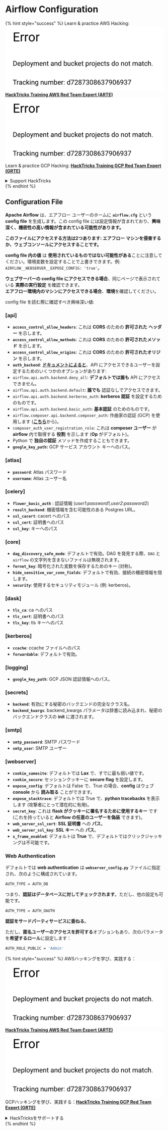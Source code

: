 # Airflow Configuration

{% hint style="success" %}
Learn & practice AWS Hacking:<img src="../../.gitbook/assets/image (1) (1).png" alt="" data-size="line">[**HackTricks Training AWS Red Team Expert (ARTE)**](https://training.hacktricks.xyz/courses/arte)<img src="../../.gitbook/assets/image (1) (1).png" alt="" data-size="line">\
Learn & practice GCP Hacking: <img src="../../.gitbook/assets/image (2).png" alt="" data-size="line">[**HackTricks Training GCP Red Team Expert (GRTE)**<img src="../../.gitbook/assets/image (2).png" alt="" data-size="line">](https://training.hacktricks.xyz/courses/grte)

<details>

<summary>Support HackTricks</summary>

* Check the [**subscription plans**](https://github.com/sponsors/carlospolop)!
* **Join the** 💬 [**Discord group**](https://discord.gg/hRep4RUj7f) or the [**telegram group**](https://t.me/peass) or **follow** us on **Twitter** 🐦 [**@hacktricks\_live**](https://twitter.com/hacktricks\_live)**.**
* **Share hacking tricks by submitting PRs to the** [**HackTricks**](https://github.com/carlospolop/hacktricks) and [**HackTricks Cloud**](https://github.com/carlospolop/hacktricks-cloud) github repos.

</details>
{% endhint %}

## Configuration File

**Apache Airflow** は、エアフロー ユーザーのホームに **`airflow.cfg`** という **config file** を生成します。この config file には設定情報が含まれており、**興味深く、機密性の高い情報が含まれている可能性があります。**

**このファイルにアクセスする方法は2つあります: エアフロー マシンを侵害するか、ウェブコンソールにアクセスすることです。**

**config file 内の値** は **使用されているものではない可能性がある**ことに注意してください。環境変数を設定することで上書きできます。例: `AIRFLOW__WEBSERVER__EXPOSE_CONFIG: 'true'`。

**ウェブサーバーの config file にアクセスできる場合**、同じページで表示されている **実際の実行設定** を確認できます。\
**エアフロー環境内のマシンにアクセスできる場合**、**環境**を確認してください。

config file を読む際に確認すべき興味深い値:

### \[api]

* **`access_control_allow_headers`**: これは **CORS** のための **許可された** **ヘッダー** を示します。
* **`access_control_allow_methods`**: これは **CORS** のための **許可されたメソッド** を示します。
* **`access_control_allow_origins`**: これは **CORS** のための **許可されたオリジン** を示します。
* **`auth_backend`**: [**ドキュメントによると**](https://airflow.apache.org/docs/apache-airflow/stable/security/api.html)、API にアクセスできるユーザーを設定するためのいくつかのオプションがあります:
* `airflow.api.auth.backend.deny_all`: **デフォルトでは誰も** API にアクセスできません。
* `airflow.api.auth.backend.default`: **誰でも** 認証なしでアクセスできます。
* `airflow.api.auth.backend.kerberos_auth`: **kerberos 認証** を設定するためのものです。
* `airflow.api.auth.backend.basic_auth`: **基本認証** のためのものです。
* `airflow.composer.api.backend.composer_auth`: 作曲家の認証 (GCP) を使用します ([**こちら**](https://cloud.google.com/composer/docs/access-airflow-api)から)。
* `composer_auth_user_registration_role`: これは **composer ユーザー** が **airflow** 内で取得する **役割** を示します (**Op** がデフォルト)。
* Python で **独自の認証** メソッドを作成することもできます。
* **`google_key_path`:** GCP サービス アカウント キーへのパス。

### **\[atlas]**

* **`password`**: Atlas パスワード
* **`username`**: Atlas ユーザー名

### \[celery]

* **`flower_basic_auth`** : 認証情報 (_user1:password1,user2:password2_)
* **`result_backend`**: 機密情報を含む可能性のある Postgres URL。
* **`ssl_cacert`**: cacert へのパス
* **`ssl_cert`**: 証明書へのパス
* **`ssl_key`**: キーへのパス

### \[core]

* **`dag_discovery_safe_mode`**: デフォルトで有効。DAG を発見する際、`DAG` と `airflow` の文字列を含まないファイルは無視されます。
* **`fernet_key`**: 暗号化された変数を保存するためのキー (対称)。
* **`hide_sensitive_var_conn_fields`**: デフォルトで有効、接続の機密情報を隠します。
* **`security`**: 使用するセキュリティモジュール (例: kerberos)。

### \[dask]

* **`tls_ca`**: ca へのパス
* **`tls_cert`**: 証明書へのパス
* **`tls_key`**: tls キーへのパス

### \[kerberos]

* **`ccache`**: ccache ファイルへのパス
* **`forwardable`**: デフォルトで有効。

### \[logging]

* **`google_key_path`**: GCP JSON 認証情報へのパス。

### \[secrets]

* **`backend`**: 有効にする秘密のバックエンドの完全なクラス名。
* **`backend_kwargs`**: backend\_kwargs パラメータは辞書に読み込まれ、秘密のバックエンドクラスの **init** に渡されます。

### \[smtp]

* **`smtp_password`**: SMTP パスワード
* **`smtp_user`**: SMTP ユーザー

### \[webserver]

* **`cookie_samesite`**: デフォルトでは **Lax** で、すでに最も弱い値です。
* **`cookie_secure`**: セッションクッキーに **secure flag** を設定します。
* **`expose_config`**: デフォルトは False で、True の場合、**config** はウェブ **console** から **読み取る** ことができます。
* **`expose_stacktrace`**: デフォルトでは True で、**python tracebacks** を表示します (攻撃者にとって潜在的に有用)。
* **`secret_key`**: これは **flask がクッキーに署名するために使用するキー** です (これを持っていると **Airflow の任意のユーザーを偽装** できます)。
* **`web_server_ssl_cert`**: **SSL** **証明書** への **パス**。
* **`web_server_ssl_key`**: **SSL** **キー** への **パス**。
* **`x_frame_enabled`**: デフォルトは **True** で、デフォルトではクリックジャッキングは不可能です。

### Web Authentication

デフォルトでは **web authentication** は **`webserver_config.py`** ファイルに指定され、次のように構成されています。
```bash
AUTH_TYPE = AUTH_DB
```
つまり、**認証はデータベースに対してチェックされます**。ただし、他の設定も可能です。
```bash
AUTH_TYPE = AUTH_OAUTH
```
**認証をサードパーティサービスに委ねる**。

ただし、**匿名ユーザーのアクセスを許可する**オプションもあり、次のパラメータを**希望するロール**に設定します：
```bash
AUTH_ROLE_PUBLIC = 'Admin'
```
{% hint style="success" %}
AWSハッキングを学び、実践する：<img src="../../.gitbook/assets/image (1) (1).png" alt="" data-size="line">[**HackTricks Training AWS Red Team Expert (ARTE)**](https://training.hacktricks.xyz/courses/arte)<img src="../../.gitbook/assets/image (1) (1).png" alt="" data-size="line">\
GCPハッキングを学び、実践する：<img src="../../.gitbook/assets/image (2).png" alt="" data-size="line">[**HackTricks Training GCP Red Team Expert (GRTE)**<img src="../../.gitbook/assets/image (2).png" alt="" data-size="line">](https://training.hacktricks.xyz/courses/grte)

<details>

<summary>HackTricksをサポートする</summary>

* [**サブスクリプションプラン**](https://github.com/sponsors/carlospolop)を確認してください！
* **💬 [**Discordグループ**](https://discord.gg/hRep4RUj7f)または[**Telegramグループ**](https://t.me/peass)に参加するか、**Twitter** 🐦 [**@hacktricks\_live**](https://twitter.com/hacktricks\_live)**をフォローしてください。**
* **[**HackTricks**](https://github.com/carlospolop/hacktricks)および[**HackTricks Cloud**](https://github.com/carlospolop/hacktricks-cloud)のGitHubリポジトリにPRを提出してハッキングトリックを共有してください。**

</details>
{% endhint %}
